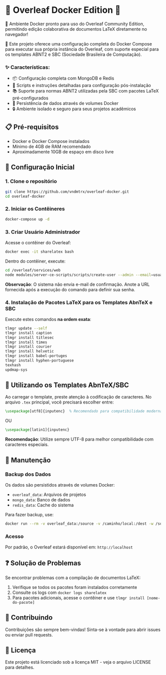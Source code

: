 # 🧪 Overleaf Docker Edition 🐳

🚀 Ambiente Docker pronto para uso do Overleaf Community Edition, permitindo edição colaborativa de documentos LaTeX diretamente no navegador!

📝 Este projeto oferece uma configuração completa do Docker Compose para executar sua própria instância do Overleaf, com suporte especial para os templates ABNT2 e SBC (Sociedade Brasileira de Computação).

### ✨ Características:

- 📦 Configuração completa com MongoDB e Redis
- 🔧 Scripts e instruções detalhadas para configuração pós-instalação
- 📚 Suporte para normas ABNT2 utilizadas pela SBC com pacotes LaTeX pré-configurados
- 💾 Persistência de dados através de volumes Docker
- 🔒 Ambiente isolado e seguro para seus projetos acadêmicos

## 📋 Pré-requisitos
- Docker e Docker Compose instalados
- Mínimo de 4GB de RAM recomendado
- Aproximadamente 10GB de espaço em disco livre

## 🚀 Configuração Inicial

### 1. Clone o repositório
```bash
git clone https://github.com/vndmtrx/overleaf-docker.git
cd overleaf-docker
```

### 2. Iniciar os Contêineres
```bash
docker-compose up -d
```

### 3. Criar Usuário Administrador
Acesse o contêiner do Overleaf:
```bash
docker exec -it sharelatex bash
```

Dentro do contêiner, execute:
```bash
cd /overleaf/services/web
node modules/server-ce-scripts/scripts/create-user --admin --email=usuario@email
```

**Observação**: O sistema não envia e-mail de confirmação. Anote a URL fornecida após a execução do comando para definir sua senha.

### 4. Instalação de Pacotes LaTeX para os Templates AbnTeX e SBC
Execute estes comandos **na ordem exata**:

```bash
tlmgr update --self
tlmgr install caption
tlmgr install titlesec
tlmgr install times
tlmgr install courier
tlmgr install helvetic
tlmgr install babel-portuges
tlmgr install hyphen-portuguese
texhash
updmap-sys
```

## 📝 Utilizando os Templates AbnTeX/SBC

Ao carregar o template, preste atenção à codificação de caracteres. No arquivo `.tex` principal, você precisará escolher entre:

```latex
\usepackage[utf8]{inputenc}  % Recomendado para compatibilidade moderna
```

OU

```latex
\usepackage[latin1]{inputenc}
```

**Recomendação**: Utilize sempre UTF-8 para melhor compatibilidade com caracteres especiais.

## 🔧 Manutenção

### Backup dos Dados
Os dados são persistidos através de volumes Docker:
- `overleaf_data`: Arquivos de projetos
- `mongo_data`: Banco de dados
- `redis_data`: Cache do sistema

Para fazer backup, use:
```bash
docker run --rm -v overleaf_data:/source -v /caminho/local:/dest -w /source busybox tar -czvf /dest/overleaf_data.tar.gz .
```

### Acesso
Por padrão, o Overleaf estará disponível em: `http://localhost`

## ❓ Solução de Problemas

Se encontrar problemas com a compilação de documentos LaTeX:
1. Verifique se todos os pacotes foram instalados corretamente
2. Consulte os logs com `docker logs sharelatex`
3. Para pacotes adicionais, acesse o contêiner e use `tlmgr install [nome-do-pacote]`

## 🤝 Contribuindo

Contribuições são sempre bem-vindas! Sinta-se à vontade para abrir issues ou enviar pull requests.

## 📄 Licença

Este projeto está licenciado sob a licença MIT - veja o arquivo LICENSE para detalhes.